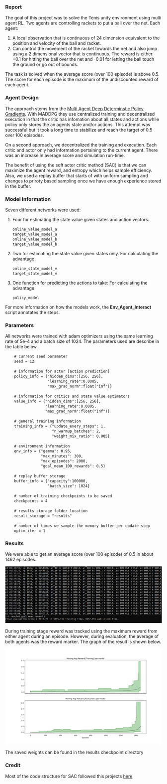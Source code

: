 ### Report
The goal of this project was to solve the Tenis unity environment using multi agent RL. Two agents are controlling rackets to put a ball over the net. Each agent:
1) A local observation that is continuous of 24 dimension equivalent to the position and velocity of the ball and racket. 
2) Can control the movement of the racket towards the net and also jump using a 2 dimensional vector that is continuous. The reward is either +0.1 for hitting the ball over the net and -0.01 for letting the ball touch the ground or go out of bounds. 

The task is solved when the average score (over 100 episode) is above 0.5. The score for each episode is the maximum of the undiscounted reward of each agent. 

### Agent Design

The approach stems from the [Multi Agent Deep Determinstic Policy Gradients](https://arxiv.org/pdf/1509.02971.pdf). With MADDPG they use centralized training and decentralized execution in that the critic has infomation about all states and actions while policy only stores the an agents state and/or actions. This attempt was successful but it took a long time to stabilize and reach the target of 0.5 over 100 episodes.

On a second approach, we decentralized the training and execution. Each critic and actor only had information pertaining to the current agent. There was an increase in average score and simulation run-time.

The benefit of using the soft actor critic method (SAC) is that we can maximize the agent reward, and entropy which helps sample efficiency. Also, we used a replay buffer that starts of with uniform sampling and changes to priroty based sampling once we have enough experience stored in the buffer. 

### Model Information
Seven different networks were used:
1) Four for estimating the state value given states and action vectors. 
     ```
     online_value_model_a
     target_value_model_a
     online_value_model_b
     target_value_model_b
     ```
2) Two for estimating the state value given states only. For calculating the advantage
     ```
     online_state_model_v
     target_state_model_v
     ```
3) One function for predicting the actions to take: For calculating the advantage
     ```
     policy_model
     ```
For more information on how the models work, the **Env_Agent_Interact** script annotates the steps.

### Parameters

All networks were trained with adam optimizers using the same learning rate of 5e-4 and a batch size of 1024. The parameters used are describe in the table below. 

```
    # current seed parameter
    seed = 12

    # information for actor [action prediction]
    policy_info = {"hidden_dims":[256, 256],
                   "learning_rate":0.0005,
                   "max_grad_norm":float("inf")}

    # information for critics and state value estimators
    value_info = {"hidden_dims":[256, 256],
                  "learning_rate":0.0005,
                  "max_grad_norm":float("inf")}

    # general training information
    training_info = {"update_every_steps": 1,
                     "n_warmup_batches": 2,
                     "weight_mix_ratio": 0.005}

    # environment information
    env_info = {"gamma": 0.95,
                "max_minutes": 300,
                "max_episodes": 2000,
                "goal_mean_100_rewards": 0.5}
        
    # replay buffer storage
    buffer_info = {"capacity":100000,
                   "batch_size": 1024}

    # number of training checkpoints to be saved 
    checkpoints = 4

    # results storage folder location
    result_storage = "results"

    # number of times we sample the memory buffer per update step
    optim_iter = 1 
```

### Results

We were able to get an average score (over 100 episode) of 0.5 in about 1462 episodes. 
<p align="center">
<img src="./results/plot/Final_Evaluation score.png">
</p>

During training stage reward was tracked using the maximum reward from either agent during an episode. However, during evaluation, the average of both agents was the reward marker. The graph of the result is shown below. 
<p align="center">
<img src="./results/plot/Reward_per_episodes.png">
</p>
The saved weights can be found in the results checkpoint directory


### Credit

Most of the code structure for SAC followed this projects [here](https://github.com/mimoralea/gdrl/blob/master/notebooks/chapter_12/chapter-12.ipynb)
